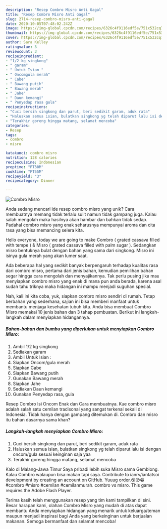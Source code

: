 ```yaml
---
description: "Resep Combro Misro Anti Gagal"
title: "Resep Combro Misro Anti Gagal"
slug: 2714-resep-combro-misro-anti-gagal
date: 2020-10-05T07:48:02.242Z
image: https://img-global.cpcdn.com/recipes/6326c4f9116edf5e/751x532cq70/combro-misro-foto-resep-utama.jpg
thumbnail: https://img-global.cpcdn.com/recipes/6326c4f9116edf5e/751x532cq70/combro-misro-foto-resep-utama.jpg
cover: https://img-global.cpcdn.com/recipes/6326c4f9116edf5e/751x532cq70/combro-misro-foto-resep-utama.jpg
author: Sara Kelley
ratingvalue: 3
reviewcount: 3
recipeingredient:
- "1/2 kg singkong"
- " garam"
- " Untuk Isian "
- " Oncomgula merah"
- " Cabe"
- " Bawang putih"
- " Bawang merah"
- " Jahe"
- " Daun kemangi"
- " Penyedap rasa gula"
recipeinstructions:
- "Cuci bersih singkong dan parut, beri sedikit garam, aduk rata"
- "Haluskan semua isian, bulatkan singkong yg telah diparut lalu isi dengan oncom/gula sesuai keinginan saja yaa"
- "Terakhir goreng hingga matang, selamat mencoba"
categories:
- Resep
tags:
- combro
- misro

katakunci: combro misro 
nutrition: 128 calories
recipecuisine: Indonesian
preptime: "PT30M"
cooktime: "PT55M"
recipeyield: "3"
recipecategory: Dinner

---
```



![Combro Misro](https://img-global.cpcdn.com/recipes/6326c4f9116edf5e/751x532cq70/combro-misro-foto-resep-utama.jpg)

Anda sedang mencari ide resep combro misro yang unik? Cara membuatnya memang tidak terlalu sulit namun tidak gampang juga. Kalau salah mengolah maka hasilnya akan hambar dan bahkan tidak sedap. Padahal combro misro yang enak seharusnya mempunyai aroma dan cita rasa yang bisa memancing selera kita.

Hello everyone, today we are going to make Combro ( grated cassava filled with tempe ) &amp; Misro ( grated cassava filled with palm sugar ). Sedangkan misro bentuknya bulat dengan bahan yang sama dari singkong. Misro ini isinya gula merah yang akan lumer saat.

Ada beberapa hal yang sedikit banyak berpengaruh terhadap kualitas rasa dari combro misro, pertama dari jenis bahan, kemudian pemilihan bahan segar hingga cara mengolah dan menyajikannya. Tak perlu pusing jika mau menyiapkan combro misro yang enak di mana pun anda berada, karena asal sudah tahu triknya maka hidangan ini mampu menjadi suguhan spesial.


Nah, kali ini kita coba, yuk, siapkan combro misro sendiri di rumah. Tetap berbahan yang sederhana, sajian ini bisa memberi manfaat untuk membantu menjaga kesehatan tubuh kita. Anda bisa membuat Combro Misro memakai 10 jenis bahan dan 3 tahap pembuatan. Berikut ini langkah-langkah dalam menyiapkan hidangannya.

<!--inarticleads1-->

##### Bahan-bahan dan bumbu yang diperlukan untuk menyiapkan Combro Misro:

1. Ambil 1/2 kg singkong
1. Sediakan  garam
1. Ambil  Untuk Isian :
1. Siapkan  Oncom/gula merah
1. Siapkan  Cabe
1. Siapkan  Bawang putih
1. Gunakan  Bawang merah
1. Siapkan  Jahe
1. Sediakan  Daun kemangi
1. Gunakan  Penyedap rasa, gula


Resep Combro Isi Oncom Enak dan Cara membuatnya. Kue combro misro adalah salah satu cemilan tradisonal yang sangat terkenal sekali di Indonesia. Tidak hanya dengan gampang ditemukan di. Combro dan misro itu bahan dasarnya sama khan? 

<!--inarticleads2-->

##### Langkah-langkah menyiapkan Combro Misro:

1. Cuci bersih singkong dan parut, beri sedikit garam, aduk rata
1. Haluskan semua isian, bulatkan singkong yg telah diparut lalu isi dengan oncom/gula sesuai keinginan saja yaa
1. Terakhir goreng hingga matang, selamat mencoba


Kalo di Malang-Jawa Timur Saya pribadi lebih suka Misro sama Gemblong. Kalau Combro walaupun bisa makan tapi saya. Contribute to ianrv/iantatsoi development by creating an account on GitHub. Yuuug order.😚😚😁#combro #misro #cemilan #cemilanmurah. combro vs misro. This game requires the Adobe Flash Player. 

Terima kasih telah menggunakan resep yang tim kami tampilkan di sini. Besar harapan kami, olahan Combro Misro yang mudah di atas dapat membantu Anda menyiapkan hidangan yang menarik untuk keluarga/teman maupun menjadi inspirasi bagi Anda yang berkeinginan untuk berjualan makanan. Semoga bermanfaat dan selamat mencoba!
